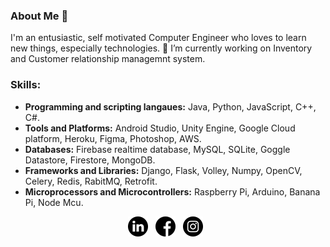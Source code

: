 ### About Me 👋
I'm an entusiastic, self motivated Computer Engineer who loves to learn new things, especially technologies.
🔭 I’m currently working on Inventory and Customer relationship managemnt system.

### Skills:

* **Programming and scripting langaues:** 
  Java, Python, JavaScript, C++, C#.
* **Tools and Platforms:**
   Android Studio, Unity Engine, Google Cloud platform, Heroku, Figma, Photoshop, AWS.
* **Databases:** 
  Firebase realtime database, MySQL, SQLite, Goggle Datastore, Firestore, MongoDB.
* **Frameworks and Libraries:**
  Django, Flask, Volley, Numpy, OpenCV, Celery, Redis, RabitMQ, Retrofit.
* **Microprocessors and Microcontrollers:**
   Raspberry Pi, Arduino, Banana Pi, Node Mcu.

<p align="center">
    <a href="https://www.linkedin.com/in/droidverine/"><img height="32" src="https://github.com/Droidverine/Droidverine/blob/master/img/linkedin.png"></a>&nbsp;&nbsp;
    <a href="https://www.facebook.com/Droidverine/"><img height="32" src="https://github.com/Droidverine/Droidverine/blob/master/img/facebook.png"></a>&nbsp;&nbsp;
    <a href="https://www.instagram.com/Droidverine/"><img height="32" src="https://github.com/Droidverine/Droidverine/blob/master/img/instagram-sketched.png"></a>&nbsp;&nbsp;
</p>


